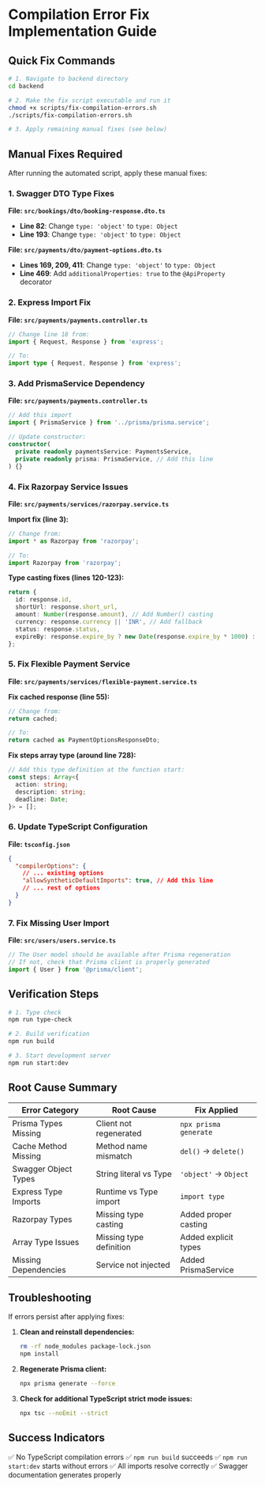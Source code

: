 # Compilation Error Fix Implementation Guide

## Quick Fix Commands

```bash
# 1. Navigate to backend directory
cd backend

# 2. Make the fix script executable and run it
chmod +x scripts/fix-compilation-errors.sh
./scripts/fix-compilation-errors.sh

# 3. Apply remaining manual fixes (see below)
```

## Manual Fixes Required

After running the automated script, apply these manual fixes:

### 1. Swagger DTO Type Fixes

**File: `src/bookings/dto/booking-response.dto.ts`**
- **Line 82**: Change `type: 'object'` to `type: Object`
- **Line 193**: Change `type: 'object'` to `type: Object`

**File: `src/payments/dto/payment-options.dto.ts`**
- **Lines 169, 209, 411**: Change `type: 'object'` to `type: Object`
- **Line 469**: Add `additionalProperties: true` to the `@ApiProperty` decorator

### 2. Express Import Fix

**File: `src/payments/payments.controller.ts`**
```typescript
// Change line 18 from:
import { Request, Response } from 'express';

// To:
import type { Request, Response } from 'express';
```

### 3. Add PrismaService Dependency

**File: `src/payments/payments.controller.ts`**
```typescript
// Add this import
import { PrismaService } from '../prisma/prisma.service';

// Update constructor:
constructor(
  private readonly paymentsService: PaymentsService,
  private readonly prisma: PrismaService, // Add this line
) {}
```

### 4. Fix Razorpay Service Issues

**File: `src/payments/services/razorpay.service.ts`**

**Import fix (line 3):**
```typescript
// Change from:
import * as Razorpay from 'razorpay';

// To:
import Razorpay from 'razorpay';
```

**Type casting fixes (lines 120-123):**
```typescript
return {
  id: response.id,
  shortUrl: response.short_url,
  amount: Number(response.amount), // Add Number() casting
  currency: response.currency || 'INR', // Add fallback
  status: response.status,
  expireBy: response.expire_by ? new Date(response.expire_by * 1000) : new Date(), // Add null check
};
```

### 5. Fix Flexible Payment Service

**File: `src/payments/services/flexible-payment.service.ts`**

**Fix cached response (line 55):**
```typescript
// Change from:
return cached;

// To:
return cached as PaymentOptionsResponseDto;
```

**Fix steps array type (around line 728):**
```typescript
// Add this type definition at the function start:
const steps: Array<{
  action: string;
  description: string;
  deadline: Date;
}> = [];
```

### 6. Update TypeScript Configuration

**File: `tsconfig.json`**
```json
{
  "compilerOptions": {
    // ... existing options
    "allowSyntheticDefaultImports": true, // Add this line
    // ... rest of options
  }
}
```

### 7. Fix Missing User Import

**File: `src/users/users.service.ts`**
```typescript
// The User model should be available after Prisma regeneration
// If not, check that Prisma client is properly generated
import { User } from '@prisma/client';
```

## Verification Steps

```bash
# 1. Type check
npm run type-check

# 2. Build verification
npm run build

# 3. Start development server
npm run start:dev
```

## Root Cause Summary

| Error Category | Root Cause | Fix Applied |
|---|---|---|
| Prisma Types Missing | Client not regenerated | `npx prisma generate` |
| Cache Method Missing | Method name mismatch | `del()` → `delete()` |
| Swagger Object Types | String literal vs Type | `'object'` → `Object` |
| Express Type Imports | Runtime vs Type import | `import type` |
| Razorpay Types | Missing type casting | Added proper casting |
| Array Type Issues | Missing type definition | Added explicit types |
| Missing Dependencies | Service not injected | Added PrismaService |

## Troubleshooting

If errors persist after applying fixes:

1. **Clean and reinstall dependencies:**
   ```bash
   rm -rf node_modules package-lock.json
   npm install
   ```

2. **Regenerate Prisma client:**
   ```bash
   npx prisma generate --force
   ```

3. **Check for additional TypeScript strict mode issues:**
   ```bash
   npx tsc --noEmit --strict
   ```

## Success Indicators

✅ No TypeScript compilation errors
✅ `npm run build` succeeds
✅ `npm run start:dev` starts without errors
✅ All imports resolve correctly
✅ Swagger documentation generates properly